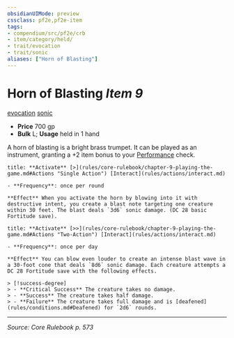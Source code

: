```yaml
---
obsidianUIMode: preview
cssclass: pf2e,pf2e-item
tags:
- compendium/src/pf2e/crb
- item/category/held/
- trait/evocation
- trait/sonic
aliases: ["Horn of Blasting"]
---
```

# Horn of Blasting *Item 9*  
[evocation](evocation.md "Evocation School Trait")  [sonic](sonic.md "Sonic Energy & Element Trait")  

- **Price** 700 gp
- **Bulk** L; **Usage** held in 1 hand

A horn of blasting is a bright brass trumpet. It can be played as an instrument, granting a +2 item bonus to your [Performance](skills.md#Performance) check.

```ad-embed-ability
title: **Activate** [>](rules/core-rulebook/chapter-9-playing-the-game.md#Actions "Single Action") [Interact](rules/actions/interact.md)

- **Frequency**: once per round

**Effect** When you activate the horn by blowing into it with destructive intent, you create a blast note targeting one creature within 30 feet. The blast deals `3d6` sonic damage. (DC 28 basic Fortitude save).
```

```ad-embed-ability
title: **Activate** [>>](rules/core-rulebook/chapter-9-playing-the-game.md#Actions "Two-Action") [Interact](rules/actions/interact.md)

- **Frequency**: once per day

**Effect** You can blow even louder to create an intense blast wave in a 30-foot cone that deals `8d6` sonic damage. Each creature attempts a DC 28 Fortitude save with the following effects.

> [!success-degree] 
> - **Critical Success** The creature takes no damage.
> - **Success** The creature takes half damage.
> - **Failure** The creature takes full damage and is [deafened](rules/conditions.md#Deafened) for `2d6` rounds.
```


---
*Source: Core Rulebook p. 573*
